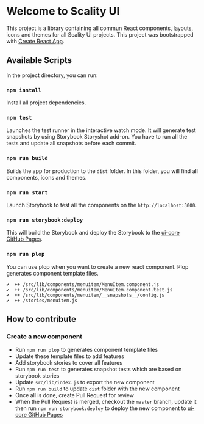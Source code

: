 # Welcome to Scality UI

This project is a library containing all commun React components, layouts, icons and themes for all Scality UI projects.
This project was bootstrapped with [Create React App](https://github.com/facebook/create-react-app).

## Available Scripts

In the project directory, you can run:

### `npm install`

Install all project dependencies.

### `npm test`

Launches the test runner in the interactive watch mode. 
It will generate test snapshots by using Storybook Storyshot add-on.
You have to run all the tests and update all snapshots before each commit.

### `npm run build`

Builds the app for production to the `dist` folder.
In this folder, you will find all components, icons and themes.

### `npm run start`

Launch Storybook to test all the components on the `http://localhost:3000`.


### `npm run storybook:deploy`

This will build the Storybook and deploy the Storybook to the [ui-core GitHub Pages](https://scality.github.io/core-ui/).

### `npm run plop`

You can use plop when you want to create a new react component. Plop generates component template files.
```
✔  ++ /src/lib/components/menuitem/MenuItem.component.js
✔  ++ /src/lib/components/menuitem/MenuItem.component.test.js
✔  ++ /src/lib/components/menuitem/__snapshots__/config.js
✔  ++ /stories/menuitem.js
```

## How to contribute

### Create a new component

- Run `npm run plop` to generates component template files
- Update these template files to add features
- Add storybook stories to cover all features 
- Run `npm run test` to generates snapshot tests which are based on storybook stories
- Update `src/lib/index.js` to export the new component
- Run `npm run build` to update `dist` folder with the new component
- Once all is done, create Pull Request for review
- When the Pull Request is merged, checkout the `master` branch, update it then run `npm run storybook:deploy` to deploy the new component to [ui-core GitHub Pages](https://scality.github.io/core-ui/)

